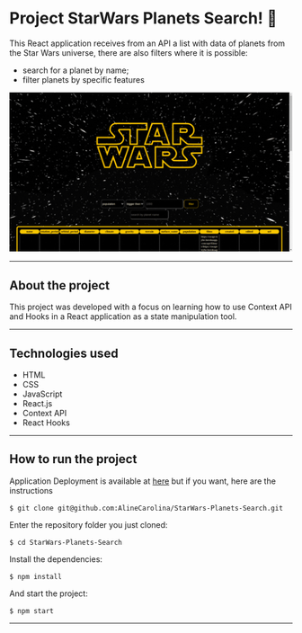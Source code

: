 # Project StarWars Planets Search! 🔭​

This React application receives from an API a list with data of planets from the Star Wars universe, there are also filters where it is possible:
  * search for a planet by name;
  * filter planets by specific features

![](./src/images/gifprojects.gif)

---

## About the project
This project was developed with a focus on learning how to use Context API and Hooks in a React application as a state manipulation tool. 

---

## Technologies used
  * HTML
  * CSS
  * JavaScript
  * React.js
  * Context API
  * React Hooks

---

## How to run the project
Application Deployment is available at [here](https://star-wars-planets-search-alinecarolina.vercel.app/) but if you want, here are the instructions 

```
$ git clone git@github.com:AlineCarolina/StarWars-Planets-Search.git
```
Enter the repository folder you just cloned:
```
$ cd StarWars-Planets-Search
```
Install the dependencies:
```
$ npm install
```
And start the project:
```
$ npm start
```

---
